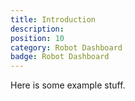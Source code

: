 ```yaml
---
title: Introduction
description: 
position: 10
category: Robot Dashboard
badge: Robot Dashboard
---
```


Here is some example stuff.